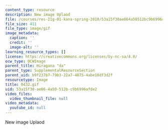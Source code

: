 ```yaml
---
content_type: resource
description: New image Uplaod
file: /courses/res-21g-01-kana-spring-2010/53a15f30ae664a50512bc9b6996afde2_0432.gif
file_size: 411
file_type: image/gif
image_metadata:
  caption: ''
  credit: ''
  image-alt: ''
learning_resource_types: []
license: https://creativecommons.org/licenses/by-nc-sa/4.0/
ocw_type: OCWImage
parent_title: Hiragana "da"
parent_type: SupplementalResourceSection
parent_uid: b9f237b7-79b3-22a7-4875-4abe18df3d2f
resourcetype: Image
title: 0432.gif
uid: 53a15f30-ae66-4a50-512b-c9b6996afde2
video_files:
  video_thumbnail_file: null
video_metadata:
  youtube_id: null
---
```

New image Uplaod